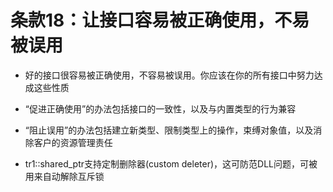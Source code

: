 # 条款18：让接口容易被正确使用，不易被误用

- 好的接口很容易被正确使用，不容易被误用。你应该在你的所有接口中努力达成这些性质

- “促进正确使用”的办法包括接口的一致性，以及与内置类型的行为兼容

- “阻止误用”的办法包括建立新类型、限制类型上的操作，束缚对象值，以及消除客户的资源管理责任

- tr1::shared_ptr支持定制删除器(custom deleter)，这可防范DLL问题，可被用来自动解除互斥锁
